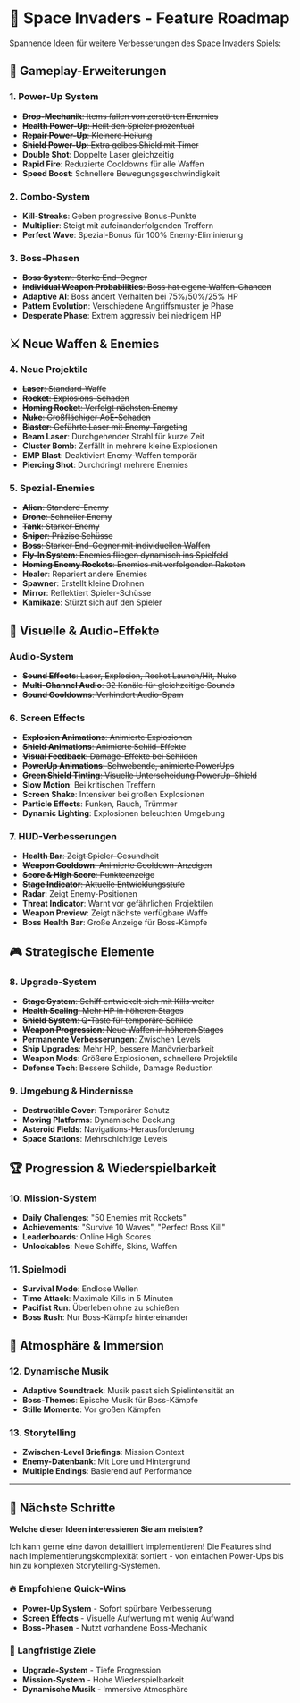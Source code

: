 # 🚀 Space Invaders - Feature Roadmap

Spannende Ideen für weitere Verbesserungen des Space Invaders Spiels:

## 🚀 Gameplay-Erweiterungen

### 1. Power-Up System
- ~~**Drop-Mechanik**: Items fallen von zerstörten Enemies~~
- ~~**Health Power-Up**: Heilt den Spieler prozentual~~
- ~~**Repair Power-Up**: Kleinere Heilung~~
- ~~**Shield Power-Up**: Extra gelbes Shield mit Timer~~
- **Double Shot**: Doppelte Laser gleichzeitig
- **Rapid Fire**: Reduzierte Cooldowns für alle Waffen
- **Speed Boost**: Schnellere Bewegungsgeschwindigkeit

### 2. Combo-System
- **Kill-Streaks**: Geben progressive Bonus-Punkte
- **Multiplier**: Steigt mit aufeinanderfolgenden Treffern
- **Perfect Wave**: Spezial-Bonus für 100% Enemy-Eliminierung

### 3. Boss-Phasen
- ~~**Boss System**: Starke End-Gegner~~
- ~~**Individual Weapon Probabilities**: Boss hat eigene Waffen-Chancen~~
- **Adaptive AI**: Boss ändert Verhalten bei 75%/50%/25% HP
- **Pattern Evolution**: Verschiedene Angriffsmuster je Phase
- **Desperate Phase**: Extrem aggressiv bei niedrigem HP

## ⚔️ Neue Waffen & Enemies

### 4. Neue Projektile

- ~~**Laser**: Standard-Waffe~~
- ~~**Rocket**: Explosions-Schaden~~
- ~~**Homing Rocket**: Verfolgt nächsten Enemy~~
- ~~**Nuke**: Großflächiger AoE-Schaden~~
- ~~**Blaster**: Geführte Laser mit Enemy-Targeting~~
- **Beam Laser**: Durchgehender Strahl für kurze Zeit
- **Cluster Bomb**: Zerfällt in mehrere kleine Explosionen
- **EMP Blast**: Deaktiviert Enemy-Waffen temporär
- **Piercing Shot**: Durchdringt mehrere Enemies

### 5. Spezial-Enemies

- ~~**Alien**: Standard-Enemy~~
- ~~**Drone**: Schneller Enemy~~
- ~~**Tank**: Starker Enemy~~
- ~~**Sniper**: Präzise Schüsse~~
- ~~**Boss**: Starker End-Gegner mit individuellen Waffen~~
- ~~**Fly-In System**: Enemies fliegen dynamisch ins Spielfeld~~
- ~~**Homing Enemy Rockets**: Enemies mit verfolgenden Raketen~~
- **Healer**: Repariert andere Enemies
- **Spawner**: Erstellt kleine Drohnen
- **Mirror**: Reflektiert Spieler-Schüsse
- **Kamikaze**: Stürzt sich auf den Spieler

## 🌟 Visuelle & Audio-Effekte

### Audio-System
- ~~**Sound Effects**: Laser, Explosion, Rocket Launch/Hit, Nuke~~
- ~~**Multi-Channel Audio**: 32 Kanäle für gleichzeitige Sounds~~
- ~~**Sound Cooldowns**: Verhindert Audio-Spam~~

### 6. Screen Effects

- ~~**Explosion Animations**: Animierte Explosionen~~
- ~~**Shield Animations**: Animierte Schild-Effekte~~
- ~~**Visual Feedback**: Damage-Effekte bei Schilden~~
- ~~**PowerUp Animations**: Schwebende, animierte PowerUps~~
- ~~**Green Shield Tinting**: Visuelle Unterscheidung PowerUp-Shield~~
- **Slow Motion**: Bei kritischen Treffern
- **Screen Shake**: Intensiver bei großen Explosionen
- **Particle Effects**: Funken, Rauch, Trümmer
- **Dynamic Lighting**: Explosionen beleuchten Umgebung

### 7. HUD-Verbesserungen

- ~~**Health Bar**: Zeigt Spieler-Gesundheit~~
- ~~**Weapon Cooldown**: Animierte Cooldown-Anzeigen~~
- ~~**Score & High Score**: Punkteanzeige~~
- ~~**Stage Indicator**: Aktuelle Entwicklungsstufe~~
- **Radar**: Zeigt Enemy-Positionen
- **Threat Indicator**: Warnt vor gefährlichen Projektilen
- **Weapon Preview**: Zeigt nächste verfügbare Waffe
- **Boss Health Bar**: Große Anzeige für Boss-Kämpfe

## 🎮 Strategische Elemente

### 8. Upgrade-System

- ~~**Stage System**: Schiff entwickelt sich mit Kills weiter~~
- ~~**Health Scaling**: Mehr HP in höheren Stages~~
- ~~**Shield System**: Q-Taste für temporäre Schilde~~
- ~~**Weapon Progression**: Neue Waffen in höheren Stages~~
- **Permanente Verbesserungen**: Zwischen Levels
- **Ship Upgrades**: Mehr HP, bessere Manövrierbarkeit
- **Weapon Mods**: Größere Explosionen, schnellere Projektile
- **Defense Tech**: Bessere Schilde, Damage Reduction

### 9. Umgebung & Hindernisse

- **Destructible Cover**: Temporärer Schutz
- **Moving Platforms**: Dynamische Deckung
- **Asteroid Fields**: Navigations-Herausforderung
- **Space Stations**: Mehrschichtige Levels

## 🏆 Progression & Wiederspielbarkeit

### 10. Mission-System

- **Daily Challenges**: "50 Enemies mit Rockets"
- **Achievements**: "Survive 10 Waves", "Perfect Boss Kill"
- **Leaderboards**: Online High Scores
- **Unlockables**: Neue Schiffe, Skins, Waffen

### 11. Spielmodi

- **Survival Mode**: Endlose Wellen
- **Time Attack**: Maximale Kills in 5 Minuten
- **Pacifist Run**: Überleben ohne zu schießen
- **Boss Rush**: Nur Boss-Kämpfe hintereinander

## 🎨 Atmosphäre & Immersion

### 12. Dynamische Musik

- **Adaptive Soundtrack**: Musik passt sich Spielintensität an
- **Boss-Themes**: Epische Musik für Boss-Kämpfe
- **Stille Momente**: Vor großen Kämpfen

### 13. Storytelling

- **Zwischen-Level Briefings**: Mission Context
- **Enemy-Datenbank**: Mit Lore und Hintergrund
- **Multiple Endings**: Basierend auf Performance

---

## 🤔 Nächste Schritte

**Welche dieser Ideen interessieren Sie am meisten?**

Ich kann gerne eine davon detailliert implementieren! Die Features sind nach Implementierungskomplexität sortiert - von einfachen Power-Ups bis hin zu komplexen Storytelling-Systemen.

### 🔥 Empfohlene Quick-Wins

- **Power-Up System** - Sofort spürbare Verbesserung
- **Screen Effects** - Visuelle Aufwertung mit wenig Aufwand
- **Boss-Phasen** - Nutzt vorhandene Boss-Mechanik

### 🚀 Langfristige Ziele

- **Upgrade-System** - Tiefe Progression
- **Mission-System** - Hohe Wiederspielbarkeit
- **Dynamische Musik** - Immersive Atmosphäre
